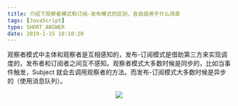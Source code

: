 ```yaml
---
title: 介绍下观察者模式和订阅-发布模式的区别，各自适用于什么场景
tags: [JavaScript]
type: SHORT_ANSWER
date: 2019-1-15 18:10:20
---
```


观察者模式中主体和观察者是互相感知的，发布-订阅模式是借助第三方来实现调度的，发布者和订阅者之间互不感知。观察者模式大多数时候是同步的，比如当事件触发，Subject 就会去调用观察者的方法。而发布-订阅模式大多数时候是异步的（使用消息队列）。

 <center><img src="http://blog-bed.oss-cn-beijing.aliyuncs.com/77.%E8%A7%82%E5%AF%9F%E8%80%85%E6%A8%A1%E5%BC%8F%E5%92%8C%E5%8F%91%E5%B8%83%E8%AE%A2%E9%98%85/%E5%8F%91%E5%B8%83%E8%AE%A2%E9%98%85vs%E8%A7%82%E5%AF%9F%E8%80%85%E6%A8%A1%E5%BC%8F.png" /></center>
